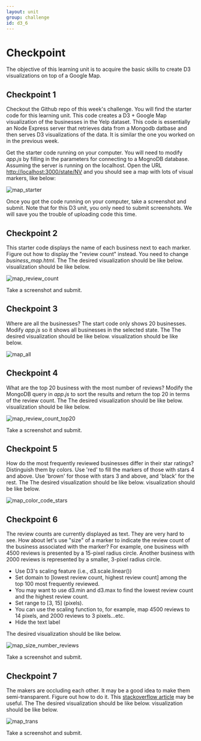 ```yaml
---
layout: unit
group: challenge
id: d3_6
---
```


# Checkpoint

The objective of this learning unit is to acquire the basic skills to create D3 visualizations on top of a Google Map.

## Checkpoint 1

Checkout the Github repo of this week's challenge. You will find the starter code for this learning unit. This code creates a D3 + Google Map visualization of the businesses in the Yelp dataset. This code is essentially an Node Express server that retrieves data from a Mongodb datbase and then serves D3 visualizations of the data. It is similar the one you worked on in the previous week. 

Get the starter code running on your computer. You will need to modify _app.js_ by filling in the parameters for connecting to a MognoDB database. Assuming the server is running on the localhost. Open the URL [http://localhost:3000/state/NV](http://localhost:3000/state/NV) and you should see a map with lots of visual markers, like below:

![map_starter](map_starter.png)

Once you got the code running on your computer, take a screenshot and submit. Note that for this D3 unit, you only need to submit screenshots. We will save you the trouble of uploading code this time.

## Checkpoint 2

This starter code displays the name of each business next to each marker. Figure out how to display the "review count" instead. You need to change _business_map.html_. The The desired visualization should be like below.
 visualization should be like below.

![map_review_count](map_review_count.png)

Take a screenshot and submit.

## Checkpoint 3 

Where are all the businesses? The start code only shows 20 businesses. Modify _app.js_ so it shows all businesses in the selected state. The The desired visualization should be like below.
 visualization should be like below.

![map_all](map_all.png)

## Checkpoint 4

What are the top 20 business with the most number of reviews? Modify the MongoDB query in _app.js_ to sort the results and return the top 20 in terms of the review count. The The desired visualization should be like below.
 visualization should be like below.

![map_review_count_top20](map_review_count_top20.png)

Take a screenshot and submit.

## Checkpoint 5

How do the most frequently reviewed businesses differ in their star ratings? Distinguish them by colors. Use 'red' to fill the markers of those with stars 4 and above. Use 'brown' for those with stars 3 and above, and 'black' for the rest. The The desired visualization should be like below.
 visualization should be like below.

![map_color_code_stars](map_color_code_stars.png)

## Checkpoint 6

The review counts are currently displayed as text. They are very hard to see. How about let's use "size" of a marker to indicate the review count of the business associated with the marker? For example, one business with 4500 reviews is presented by a 15-pixel radius circle. Another business with 2000 reviews is represented by a smaller, 3-pixel radius circle.

* Use D3's scaling feature (i.e., d3.scale.linear())
* Set domain to [lowest review count, highest review count] among the top 100 most frequently reviewed.
* You may want to use d3.min and d3.max to find the lowest review count and the highest review count.
* Set range to [3, 15] (pixels).
* You can use the scaling function to, for example, map 4500 reviews to 14 pixels, and 2000 reviews to 3 pixels...etc.
* Hide the text label

The desired visualization should be like below.

![map_size_number_reviews](map_size_number_reviews.png)

Take a screenshot and submit.

## Checkpoint 7

The makers are occluding each other. It may be a good idea to make them semi-transparent. Figure out how to do it. This [stackoverflow article](http://stackoverflow.com/questions/6042550/svg-fill-color-transparency-alpha) may be useful. The The desired visualization should be like below.
 visualization should be like below. 

![map_trans](map_trans.png)

Take a screenshot and submit.